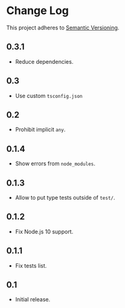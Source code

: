 # Change Log
This project adheres to [Semantic Versioning](http://semver.org/).

## 0.3.1
* Reduce dependencies.

## 0.3
* Use custom `tsconfig.json`

## 0.2
* Prohibit implicit `any`.

## 0.1.4
* Show errors from `node_modules`.

## 0.1.3
* Allow to put type tests outside of `test/`.

## 0.1.2
* Fix Node.js 10 support.

## 0.1.1
* Fix tests list.

## 0.1
* Initial release.
